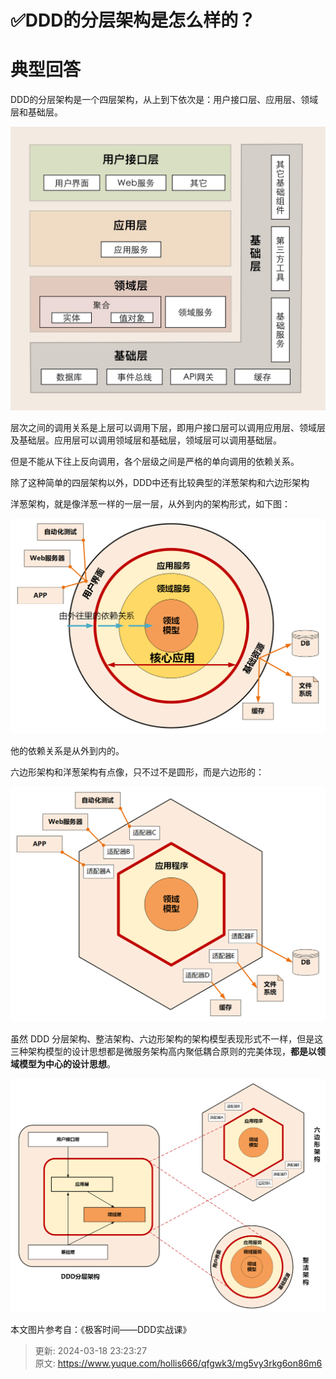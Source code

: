 # ✅DDD的分层架构是怎么样的？

# 典型回答


DDD的分层架构是一个四层架构，从上到下依次是：用户接口层、应用层、领域层和基础层。



![1685861039102-25f6a7a4-2c2a-4f05-a775-99079935332e.png](./img/usS-3QPcYBMuKYj2/1685861039102-25f6a7a4-2c2a-4f05-a775-99079935332e-719748.png)



层次之间的调用关系是上层可以调用下层，即用户接口层可以调用应用层、领域层及基础层。应用层可以调用领域层和基础层，领域层可以调用基础层。



但是不能从下往上反向调用，各个层级之间是严格的单向调用的依赖关系。



除了这种简单的四层架构以外，DDD中还有比较典型的洋葱架构和六边形架构



洋葱架构，就是像洋葱一样的一层一层，从外到内的架构形式，如下图：



![1685861299754-4524e227-7f8d-4f7f-b466-2d20fdea61a1.png](./img/usS-3QPcYBMuKYj2/1685861299754-4524e227-7f8d-4f7f-b466-2d20fdea61a1-693980.png)



他的依赖关系是从外到内的。



六边形架构和洋葱架构有点像，只不过不是圆形，而是六边形的：



![1685861346529-f22178f9-944f-4b3b-a9c3-4fc2ed9577ea.png](./img/usS-3QPcYBMuKYj2/1685861346529-f22178f9-944f-4b3b-a9c3-4fc2ed9577ea-794660.png)



虽然 DDD 分层架构、整洁架构、六边形架构的架构模型表现形式不一样，但是这三种架构模型的设计思想都是微服务架构高内聚低耦合原则的完美体现，**都是以领域模型为中心的设计思想**。



![1685861394105-ef041ab6-8d33-416b-9617-44a263ef1d62.png](./img/usS-3QPcYBMuKYj2/1685861394105-ef041ab6-8d33-416b-9617-44a263ef1d62-577687.png)





本文图片参考自：《极客时间——DDD实战课》



> 更新: 2024-03-18 23:23:27  
> 原文: <https://www.yuque.com/hollis666/qfgwk3/mg5vy3rkg6on86m6>